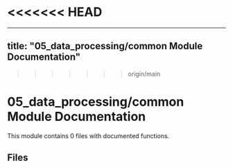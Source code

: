 <<<<<<< HEAD
=======
---
title: "05_data_processing/common Module Documentation"
---

>>>>>>> origin/main
# 05_data_processing/common Module Documentation

This module contains 0 files with documented functions.

## Files
